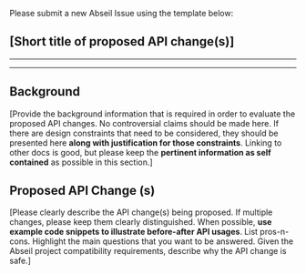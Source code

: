 Please submit a new Abseil Issue using the template below: 
 
## [Short title of proposed API change(s)] 
 
-------------------------------------------------------------------------------- 
-------------------------------------------------------------------------------- 
 
## Background 
 
[Provide the background information that is required in order to evaluate the 
proposed API changes. No controversial claims should be made here. If there are 
design constraints that need to be considered, they should be presented here 
**along with justification for those constraints**. Linking to other docs is 
good, but please keep the **pertinent information as self contained** as 
possible in this section.] 
 
## Proposed API Change (s) 
 
[Please clearly describe the API change(s) being proposed. If multiple changes, 
please keep them clearly distinguished. When possible, **use example code 
snippets to illustrate before-after API usages**. List pros-n-cons. Highlight 
the main questions that you want to be answered. Given the Abseil project compatibility requirements, describe why the API change is safe.] 
